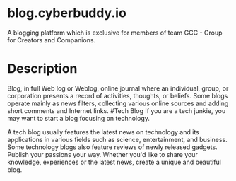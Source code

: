 # blog.cyberbuddy.io
A blogging platform which is exclusive for members of team GCC - Group for Creators and Companions.
# Description
Blog, in full Web log or Weblog, online journal where an individual, group, or corporation presents a record of activities, thoughts, or beliefs. Some blogs operate mainly as news filters, collecting various online sources and adding short comments and Internet links.
#Tech Blog
If you are a tech junkie, you may want to start a blog focusing on technology.

A tech blog usually features the latest news on technology and its applications in various fields such as science, entertainment, and business. Some technology blogs also feature reviews of newly released gadgets.
Publish your passions your way. Whether you'd like to share your knowledge, experiences or the latest news, create a unique and beautiful blog.
